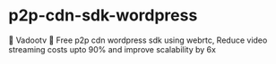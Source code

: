 # p2p-cdn-sdk-wordpress
🚀 Vadootv 🚀 Free p2p cdn wordpress sdk using webrtc, Reduce video streaming costs upto 90% and improve scalability by 6x
